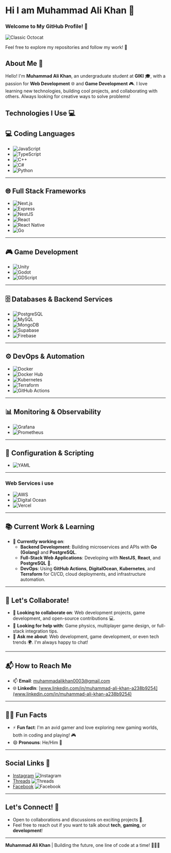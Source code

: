 # Hi I am Muhammad Ali Khan 👋

### Welcome to My GitHub Profile! 🎉

![Classic Octocat](https://github.githubassets.com/images/icons/emoji/octocat.png)

Feel free to explore my repositories and follow my work! 🚀

## About Me 🌟
Hello! I'm **Muhammad Ali Khan**, an undergraduate student at **GIKI** 🎓, with a passion for **Web Development** 🌐 and **Game Development** 🎮. I love learning new technologies, building cool projects, and collaborating with others. Always looking for creative ways to solve problems!

## Technologies I Use 💻

## 💻 Coding Languages
- ![JavaScript](https://img.shields.io/badge/JavaScript-efd81d?style=flat-square&logo=javascript&logoColor=black)  
- ![TypeScript](https://img.shields.io/badge/TypeScript-3178C6?style=flat-square&logo=typescript&logoColor=white)  
- ![C++](https://img.shields.io/badge/C++-00599C?style=flat-square&logo=cplusplus&logoColor=white)  
- ![C#](https://img.shields.io/badge/C%23-239120?style=flat-square&logo=c-sharp&logoColor=white)  
- ![Python](https://img.shields.io/badge/Python-3776AB?style=flat-square&logo=python&logoColor=white)  

---

## 🌐 Full Stack Frameworks
- ![Next.js](https://img.shields.io/badge/Next.js-000000?style=flat-square&logo=nextdotjs&logoColor=white)  
- ![Express](https://img.shields.io/badge/Express-000000?style=flat-square&logo=express&logoColor=white)  
- ![NestJS](https://img.shields.io/badge/NestJS-E0234E?style=flat-square&logo=nestjs&logoColor=white)  
- ![React](https://img.shields.io/badge/React-61DAFB?style=flat-square&logo=react&logoColor=black)  
- ![React Native](https://img.shields.io/badge/React_Native-61DAFB?style=flat-square&logo=react&logoColor=black)  
- ![Go](https://img.shields.io/badge/Go-00ADD8?style=flat-square&logo=go&logoColor=white)  

---

## 🎮 Game Development
- ![Unity](https://img.shields.io/badge/Unity-000000?style=flat-square&logo=unity&logoColor=white)  
- ![Godot](https://img.shields.io/badge/Godot-358BFF?style=flat-square&logo=godot-engine&logoColor=white)  
- ![GDScript](https://img.shields.io/badge/GDScript-355D4B?style=flat-square&logo=godot&logoColor=white)  

---

## 🗄️ Databases & Backend Services
- ![PostgreSQL](https://img.shields.io/badge/PostgreSQL-336791?style=flat-square&logo=postgresql&logoColor=white)  
- ![MySQL](https://img.shields.io/badge/MySQL-4479A1?style=flat-square&logo=mysql&logoColor=white)  
- ![MongoDB](https://img.shields.io/badge/MongoDB-47A248?style=flat-square&logo=mongodb&logoColor=white)  
- ![Supabase](https://img.shields.io/badge/Supabase-3ECF8E?style=flat-square&logo=supabase&logoColor=white)  
- ![Firebase](https://img.shields.io/badge/Firebase-FFCA28?style=flat-square&logo=firebase&logoColor=black)  

---

## ⚙️ DevOps & Automation
- ![Docker](https://img.shields.io/badge/Docker-2496ED?style=flat-square&logo=docker&logoColor=white)  
- ![Docker Hub](https://img.shields.io/badge/Docker_Hub-2496ED?style=flat-square&logo=docker&logoColor=white)  
- ![Kubernetes](https://img.shields.io/badge/Kubernetes-326CE5?style=flat-square&logo=kubernetes&logoColor=white)  
- ![Terraform](https://img.shields.io/badge/Terraform-844FBA?style=flat-square&logo=terraform&logoColor=white)  
- ![GitHub Actions](https://img.shields.io/badge/GitHub_Actions-2088FF?style=flat-square&logo=githubactions&logoColor=white)  

---

## 📊 Monitoring & Observability
- ![Grafana](https://img.shields.io/badge/Grafana-F46800?style=flat-square&logo=grafana&logoColor=white)  
- ![Prometheus](https://img.shields.io/badge/Prometheus-E6522C?style=flat-square&logo=prometheus&logoColor=white)  

---

## 📝 Configuration & Scripting
- ![YAML](https://img.shields.io/badge/YAML-000000?style=flat-square&logo=yaml&logoColor=white)  

---

### Web Services i use
- ![AWS](https://img.shields.io/badge/AWS-232F3E?style=flat-square&logo=amazon-aws&logoColor=white)  
- ![Digital Ocean](https://img.shields.io/badge/Digital_Ocean-0080FF?style=flat-square&logo=digitalocean&logoColor=white)  
- ![Vercel](https://img.shields.io/badge/Vercel-000000?style=flat-square&logo=vercel&logoColor=white)

---

## 📚 Current Work & Learning

- 🔭 **Currently working on**:  
  - **Backend Development**: Building microservices and APIs with **Go (Golang)** and **PostgreSQL**.  
  - **Full-Stack Web Applications**: Developing with **NestJS**, **React**, and **PostgreSQL** 🚀.  
  - **DevOps**: Using **GitHub Actions**, **DigitalOcean**, **Kubernetes**, and **Terraform** for CI/CD, cloud deployments, and infrastructure automation.
  
---

## 🤝 Let's Collaborate!

- 👯 **Looking to collaborate on**: Web development projects, game development, and open-source contributions 💻.
- 🤔 **Looking for help with**: Game physics, multiplayer game design, or full-stack integration tips.
- 💬 **Ask me about**: Web development, game development, or even tech trends 🌍. I'm always happy to chat!
  
---

## 📬 How to Reach Me

- 📫 **Email**: [muhammadalikhan0003@gmail.com](mailto:muhammadalikhan0003@gmail.com)
- 🌐 **LinkedIn**: [www.linkedin.com/in/muhammad-ali-khan-a238b9254](www.linkedin.com/in/muhammad-ali-khan-a238b9254)
  
---

## 🧑‍💻 Fun Facts

- ⚡ **Fun fact**: I'm an avid gamer and love exploring new gaming worlds, both in coding and playing! 🎮
- 😄 **Pronouns**: He/Him 👦
  
---

## Social Links 📲

- [Instagram](https://www.instagram.com/muhammad_ali_khan_009/) ![Instagram](https://img.shields.io/badge/Instagram-E4405F?style=flat-square&logo=instagram&logoColor=white)
- [Threads](https://www.threads.net/@muhammad_ali_khan_009) ![Threads](https://img.shields.io/badge/Threads-262626?style=flat-square&logo=threads&logoColor=white)
- [Facebook](https://www.facebook.com/profile.php?id=100094497068000) ![Facebook](https://img.shields.io/badge/Facebook-1877F2?style=flat-square&logo=facebook&logoColor=white)

---

## Let's Connect! 🤝
- Open to collaborations and discussions on exciting projects 🌱. 
- Feel free to reach out if you want to talk about **tech**, **gaming**, or **development**!

---

**Muhammad Ali Khan** | Building the future, one line of code at a time! 👨‍💻✨
